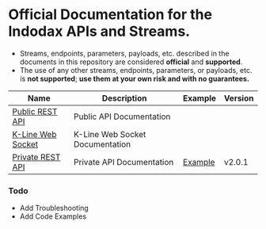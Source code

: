 # Official Documentation for the Indodax APIs and Streams.

* Streams, endpoints, parameters, payloads, etc. described in the documents in this repository are considered **official** and **supported**.
* The use of any other streams, endpoints, parameters, or payloads, etc. is **not supported**; **use them at your own risk and with no guarantees.**


Name | Description | Example | Version
------------ | ------------ | ------------ | ------------
[Public REST API](./Public-RestAPI.md) | Public API Documentation | |
[K-Line Web Socket](./kline-websocket.md) | K-Line Web Socket Documentation | |
[Private REST API](./Private-RestAPI.md) | Private API Documentation | [Example](./example/Private-RestAPI-example.md) | v2.0.1 


### Todo
 - Add Troubleshooting 
 - Add Code Examples